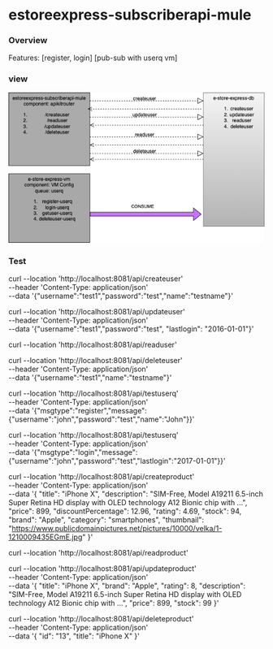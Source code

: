 # estoreexpress-subscriberapi-mule

### Overview
Features: [register, login] [pub-sub with userq vm]

### view
![alt text](https://github.com/madajee/estoreexpress-subscriberapi-mule/blob/main/exchange-docs/estoreexpress-subscriberapi-mule.png?raw=true)

### Test
curl --location 'http://localhost:8081/api/createuser' \
--header 'Content-Type: application/json' \
--data '{"username":"test1","password":"test","name":"testname"}'


curl --location 'http://localhost:8081/api/updateuser' \
--header 'Content-Type: application/json' \
--data '{"username":"test1","password":"test", "lastlogin": "2016-01-01"}'


curl --location 'http://localhost:8081/api/readuser'

curl --location 'http://localhost:8081/api/deleteuser' \
--header 'Content-Type: application/json' \
--data '{"username":"test1","name":"testname"}'

curl --location 'http://localhost:8081/api/testuserq' \
--header 'Content-Type: application/json' \
--data '{"msgtype":"register","message":{"username":"john","password":"test","name":"John"}}'

curl --location 'http://localhost:8081/api/testuserq' \
--header 'Content-Type: application/json' \
--data '{"msgtype":"login","message":{"username":"john","password":"test","lastlogin":"2017-01-01"}}'

curl --location 'http://localhost:8081/api/createproduct' \
--header 'Content-Type: application/json' \
--data '{
    "title": "iPhone X",
    "description": "SIM-Free, Model A19211 6.5-inch Super Retina HD display with OLED technology A12 Bionic chip with ...",
    "price": 899,
    "discountPercentage": 12.96,
    "rating": 4.69,
    "stock": 94,
    "brand": "Apple",
    "category": "smartphones",
    "thumbnail": "https://www.publicdomainpictures.net/pictures/10000/velka/1-1210009435EGmE.jpg"
}'

curl --location 'http://localhost:8081/api/readproduct'

curl --location 'http://localhost:8081/api/updateproduct' \
--header 'Content-Type: application/json' \
--data '{
    "title": "iPhone X",
    "brand": "Apple",
    "rating": 8,
    "description": "SIM-Free, Model A19211 6.5-inch Super Retina HD display with OLED technology A12 Bionic chip with ...",
    "price": 899,
    "stock": 99
}'

curl --location 'http://localhost:8081/api/deleteproduct' \
--header 'Content-Type: application/json' \
--data '{
  "id": "13",
  "title": "iPhone X"
}'
